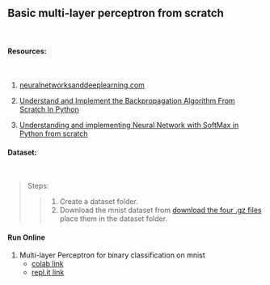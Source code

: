 ## Basic multi-layer perceptron from scratch
<br>
<h4>Resources:</h3><br>

1. [neuralnetworksanddeeplearning.com](http://neuralnetworksanddeeplearning.com/)

2. [Understand and Implement the Backpropagation Algorithm From Scratch In Python](http://www.adeveloperdiary.com/data-science/machine-learning/understand-and-implement-the-backpropagation-algorithm-from-scratch-in-python/)

3. [Understanding and implementing Neural Network with SoftMax in Python from scratch](http://www.adeveloperdiary.com/data-science/deep-learning/neural-network-with-softmax-in-python/)

<h4>Dataset:</h3><br>

>Steps:<br>
>> 1. Create a dataset folder.<br> 
>> 2. Download the mnist dataset from [download the four .gz files](http://yann.lecun.com/exdb/mnist/) place them in the dataset folder.

#### Run Online 
1. Multi-layer Perceptron for binary classification on mnist
    - [colab link](https://colab.research.google.com/drive/1NanKamrYEB0ncPm25OGLk2kTItusk7ec#scrollTo=Uwxop631l0H5)
    - [repl.it link](https://repl.it/@VaibhavSingh4/MLPBinarymnist)
    
    
    
